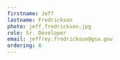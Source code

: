 ```yaml
---
firstname: Jeff
lastname: Fredrickson
photo: jeff_fredrickson.jpg
role: Sr. Developer
email: jeffrey.fredrickson@gsa.gov
ordering: 6
---
```


